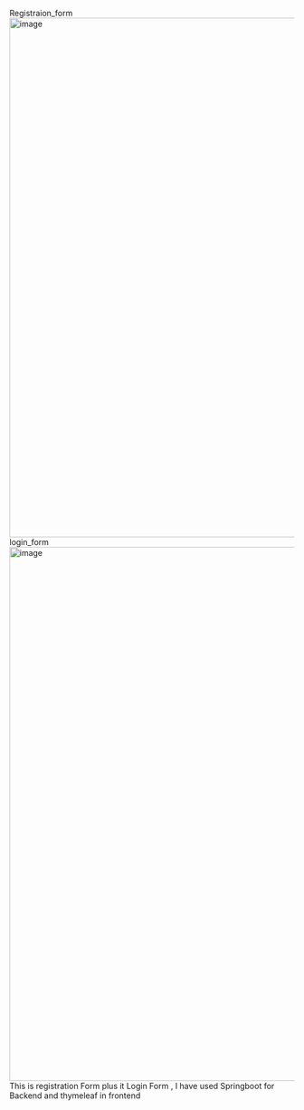 Registraion_form
<img width="918" alt="image" src="https://github.com/user-attachments/assets/61a6f601-9dc0-41f6-bffe-6dce18af6682">
login_form
<img width="944" alt="image" src="https://github.com/user-attachments/assets/7085a15e-b08c-4a30-b604-fa773cf5034d">
This is  registration Form plus it Login Form , I have used Springboot for Backend and thymeleaf in frontend
